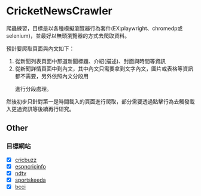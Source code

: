 # CricketNewsCrawler

爬蟲練習，目標是以各種模擬瀏覽器行為套件(EX:playwright、chromedp或selenium)，並最好以無頭瀏覽器的方式去爬取資料。

預計要爬取頁面與內文如下：
1. 從新聞列表頁面中那道新聞標題、介紹(描述)、封面與時間等資訊
2. 從新聞詳情頁面中到內文，其中內文只需要拿到文字內文，圖片或表格等資訊都不需要，另外依照內文分段用<p></p>進行分段處理。

然後初步只針對第一是時間載入的頁面進行爬取，部分需要透過點擊行為去觸發載入更過資訊等後續再行研究。

## Other

### 目標網站

- [x] [cricbuzz](https://www.cricbuzz.com/cricket-news)
- [x] [espncricinfo](https://www.espncricinfo.com/cricket-news)
- [x] [ndtv](https://sports.ndtv.com/cricket/news)
- [x] [sportskeeda](https://www.sportskeeda.com/cricket)
- [x] [bcci](https://www.bcci.tv/international/men/news)
